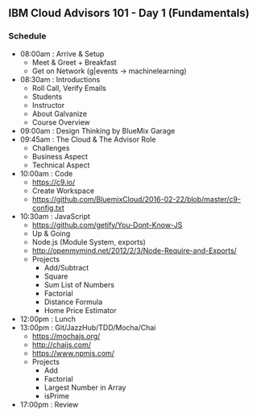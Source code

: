 ## IBM Cloud Advisors 101 - Day 1 (Fundamentals)

### Schedule

- 08:00am : Arrive & Setup
  - Meet & Greet + Breakfast
  - Get on Network (g|events -> machinelearning)
- 08:30am : Introductions
  - Roll Call, Verify Emails
  - Students
  - Instructor
  - About Galvanize
  - Course Overview
- 09:00am : Design Thinking by BlueMix Garage
- 09:45am : The Cloud & The Advisor Role
  - Challenges
  - Business Aspect
  - Technical Aspect
- 10:00am : Code
  - https://c9.io/
  - Create Workspace
  - https://github.com/BluemixCloud/2016-02-22/blob/master/c9-config.txt
- 10:30am : JavaScript
  - https://github.com/getify/You-Dont-Know-JS
  - Up & Going
  - Node.js (Module System, exports)
  - http://openmymind.net/2012/2/3/Node-Require-and-Exports/
  - Projects
    - Add/Subtract
    - Square
    - Sum List of Numbers
    - Factorial
    - Distance Formula
    - Home Price Estimator
- 12:00pm : Lunch
- 13:00pm : Git/JazzHub/TDD/Mocha/Chai
  - https://mochajs.org/
  - http://chaijs.com/
  - https://www.npmjs.com/
  - Projects
    - Add
    - Factorial
    - Largest Number in Array
    - isPrime
- 17:00pm : Review
